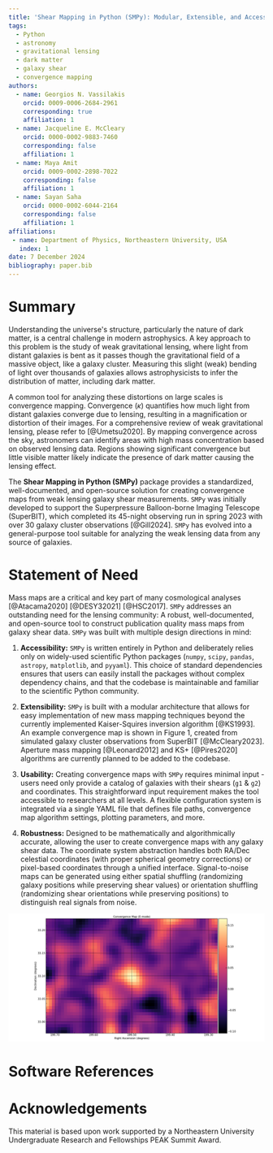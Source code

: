 ```yaml
---
title: 'Shear Mapping in Python (SMPy): Modular, Extensible, and Accessible Dark Matter Mapping'
tags:
  - Python
  - astronomy
  - gravitational lensing
  - dark matter
  - galaxy shear
  - convergence mapping
authors:
  - name: Georgios N. Vassilakis
    orcid: 0009-0006-2684-2961
    corresponding: true
    affiliation: 1
  - name: Jacqueline E. McCleary
    orcid: 0000-0002-9883-7460
    corresponding: false
    affiliation: 1
  - name: Maya Amit
    orcid: 0009-0002-2898-7022
    corresponding: false
    affiliation: 1
  - name: Sayan Saha
    orcid: 0000-0002-6044-2164
    corresponding: false
    affiliation: 1
affiliations:
 - name: Department of Physics, Northeastern University, USA
   index: 1
date: 7 December 2024
bibliography: paper.bib
---
```


# Summary

Understanding the universe's structure, particularly the nature of dark matter, is a central challenge in modern astrophysics. A key approach to this problem is the study of weak gravitational lensing, where light from distant galaxies is bent as it passes though the gravitational field of a massive object, like a galaxy cluster. Measuring this slight (weak) bending of light over thousands of galaxies allows astrophysicists to infer the distribution of matter, including dark matter. 

A common tool for analyzing these distortions on large scales is convergence mapping. Convergence ($\kappa$) quantifies how much light from distant galaxies converge due to lensing, resulting in a magnification or distortion of their images. For a comprehensive review of weak gravitational lensing, please refer to [@Umetsu2020]. By mapping convergence across the sky, astronomers can identify areas with high mass concentration based on observed lensing data. Regions showing significant convergence but little visible matter likely indicate the presence of dark matter causing the lensing effect.

The **Shear Mapping in Python (SMPy)** package provides a standardized, well-documented, and open-source solution for creating convergence maps from weak lensing galaxy shear measurements. `SMPy` was initially developed to support the Superpressure Balloon-borne Imaging Telescope (SuperBIT), which completed its 45-night observing run in spring 2023 with over 30 galaxy cluster observations [@Gill2024]. `SMPy` has evolved into a general-purpose tool suitable for analyzing the weak lensing data from any source of galaxies.

# Statement of Need

Mass maps are a critical and key part of many cosmological analyses [@Atacama2020] [@DESY32021] [@HSC2017]. `SMPy` addresses an outstanding need for the lensing community: A robust, well-documented, and open-source tool to construct publication quality mass maps from galaxy shear data. `SMPy` was built with multiple design directions in mind:

1. **Accessibility:** `SMPy` is written entirely in Python and deliberately relies only on widely-used scientific Python packages (`numpy`, `scipy`, `pandas`, `astropy`, `matplotlib`, and `pyyaml`). This choice of standard dependencies ensures that users can easily install the packages without complex dependency chains, and that the codebase is maintainable and familiar to the scientific Python community.

2. **Extensibility:** `SMPy` is built with a modular architecture that allows for easy implementation of new mass mapping techniques beyond the currently implemented Kaiser-Squires inversion algorithm [@KS1993]. An example convergence map is shown in Figure 1, created from simulated galaxy cluster observations from SuperBIT [@McCleary2023]. Aperture mass mapping [@Leonard2012] and KS+ [@Pires2020] algorithms are currently planned to be added to the codebase. 

3. **Usability:** Creating convergence maps with `SMPy` requires minimal input - users need only provide a catalog of galaxies with their shears (`g1` & `g2`) and coordinates. This straightforward input requirement makes the tool accessible to researchers at all levels.  A flexible configuration system is integrated via a single YAML file that defines file paths, convergence map algorithm settings, plotting parameters, and more.

4. **Robustness:** Designed to be mathematically and algorithmically accurate, allowing the user to create convergence maps with any galaxy shear data. The coordinate system abstraction handles both RA/Dec celestial coordinates (with proper spherical geometry corrections) or pixel-based coordinates through a unified interface. Signal-to-noise maps can be generated using either spatial shuffling (randomizing galaxy positions while preserving shear values) or orientation shuffling (randomizing shear orientations while preserving positions) to distinguish real signals from noise.

![Example convergence map created with SMPy showing the mass distribution of a simulated galaxy cluster. The map was generated using the Kaiser-Squires inversion method on simulated weak lensing data from SuperBIT. The color scale represents the dimensionless surface mass density (convergence), with brighter regions indicating higher mass concentrations.](KS_convergence_map.png)
# Software References

# Acknowledgements

This material is based upon work supported by a Northeastern University Undergraduate Research and Fellowships PEAK Summit Award.